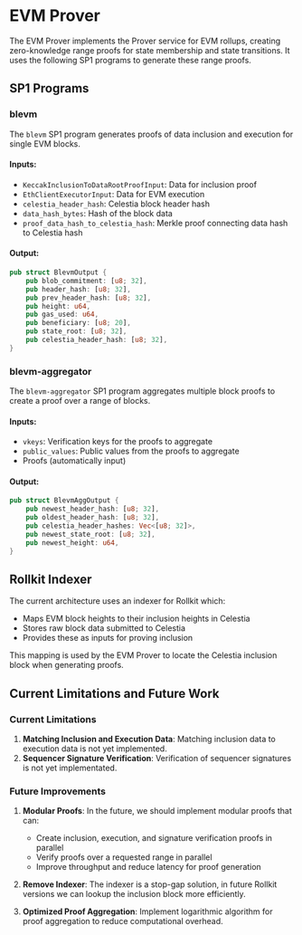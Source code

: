 # EVM Prover

The EVM Prover implements the Prover service for EVM rollups, creating zero-knowledge range proofs for state membership and state transitions. It uses the following SP1 programs to generate these range proofs.

## SP1 Programs

### blevm

The `blevm` SP1 program generates proofs of data inclusion and execution for single EVM blocks.

#### Inputs:
- `KeccakInclusionToDataRootProofInput`: Data for inclusion proof
- `EthClientExecutorInput`: Data for EVM execution
- `celestia_header_hash`: Celestia block header hash
- `data_hash_bytes`: Hash of the block data
- `proof_data_hash_to_celestia_hash`: Merkle proof connecting data hash to Celestia hash

#### Output:
```rust
pub struct BlevmOutput {
    pub blob_commitment: [u8; 32],
    pub header_hash: [u8; 32],
    pub prev_header_hash: [u8; 32],
    pub height: u64,
    pub gas_used: u64,
    pub beneficiary: [u8; 20],
    pub state_root: [u8; 32],
    pub celestia_header_hash: [u8; 32],
}
```

### blevm-aggregator

The `blevm-aggregator` SP1 program aggregates multiple block proofs to create a proof over a range of blocks.

#### Inputs:
- `vkeys`: Verification keys for the proofs to aggregate
- `public_values`: Public values from the proofs to aggregate
- Proofs (automatically input)

#### Output:
```rust
pub struct BlevmAggOutput {
    pub newest_header_hash: [u8; 32],
    pub oldest_header_hash: [u8; 32],
    pub celestia_header_hashes: Vec<[u8; 32]>,
    pub newest_state_root: [u8; 32],
    pub newest_height: u64,
}
```
## Rollkit Indexer

The current architecture uses an indexer for Rollkit which:
- Maps EVM block heights to their inclusion heights in Celestia
- Stores raw block data submitted to Celestia
- Provides these as inputs for proving inclusion

This mapping is used by the EVM Prover to locate the Celestia inclusion block when generating proofs.

## Current Limitations and Future Work

### Current Limitations

1. **Matching Inclusion and Execution Data**: Matching inclusion data to execution data is not yet implemented.
2. **Sequencer Signature Verification**: Verification of sequencer signatures is not yet implementated.

### Future Improvements

1. **Modular Proofs**: In the future, we should implement modular proofs that can:
   - Create inclusion, execution, and signature verification proofs in parallel
   - Verify proofs over a requested range in parallel
   - Improve throughput and reduce latency for proof generation

2. **Remove Indexer**: The indexer is a stop-gap solution, in future Rollkit versions we can lookup the inclusion block more efficiently.

3. **Optimized Proof Aggregation**: Implement logarithmic algorithm for proof aggregation to reduce computational overhead.
